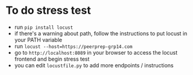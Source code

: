 # To do stress test

- run `pip install locust`
- if there's a warning about path, follow the instructions to put locust in your PATH variable
- run `locust --host=https://peerprep-grp14.com`
- go to `http://localhost:8089` in your browser to access the locust frontend and begin stress test
- you can edit `locustfile.py` to add more endpoints / instructions
